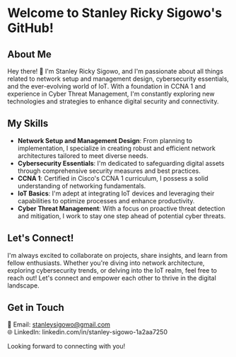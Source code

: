 # Welcome to Stanley Ricky Sigowo's GitHub!

## About Me
Hey there! 👋 I'm Stanley Ricky Sigowo, and I'm passionate about all things related to network setup and management design, cybersecurity essentials, and the ever-evolving world of IoT. With a foundation in CCNA 1 and experience in Cyber Threat Management, I'm constantly exploring new technologies and strategies to enhance digital security and connectivity.

## My Skills
- **Network Setup and Management Design**: From planning to implementation, I specialize in creating robust and efficient network architectures tailored to meet diverse needs.
- **Cybersecurity Essentials**: I'm dedicated to safeguarding digital assets through comprehensive security measures and best practices.
- **CCNA 1**: Certified in Cisco's CCNA 1 curriculum, I possess a solid understanding of networking fundamentals.
- **IoT Basics**: I'm adept at integrating IoT devices and leveraging their capabilities to optimize processes and enhance productivity.
- **Cyber Threat Management**: With a focus on proactive threat detection and mitigation, I work to stay one step ahead of potential cyber threats.

## Let's Connect!
I'm always excited to collaborate on projects, share insights, and learn from fellow enthusiasts. Whether you're diving into network architecture, exploring cybersecurity trends, or delving into the IoT realm, feel free to reach out! Let's connect and empower each other to thrive in the digital landscape.

## Get in Touch
📧 Email: stanleysigowo@gmail.com  
🌐 LinkedIn: linkedin.com/in/stanley-sigowo-1a2aa7250

Looking forward to connecting with you!
